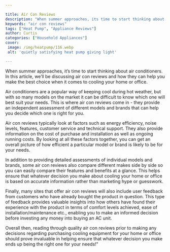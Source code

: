 ```yaml
---

title: Air Con Reviews
description: "When summer approaches, its time to start thinking about air conditioners. In this article, we will be discussing air con reviews"
keywords: "air con reviews"
tags: ["Heat Pump", "Appliance Reviews"]
author: Curtis
categories: ["Household Appliances"]
cover: 
 image: /img/heatpump/116.webp
 alt: 'quietly satisfying heat pump giving light'

---
```


When summer approaches, it’s time to start thinking about air conditioners. In this article, we’ll be discussing air con reviews and how they can help you make the best choice when it comes to cooling your home or office. 

Air conditioners are a popular way of keeping cool during hot weather, but with so many models on the market it can be difficult to know which one will best suit your needs. This is where air con reviews come in - they provide an independent assessment of different models and brands that can help you decide which one is right for you. 

Air con reviews typically look at factors such as energy efficiency, noise levels, features, customer service and technical support. They also provide information on the cost of purchase and installation as well as ongoing running costs. By looking at all these factors together, you can get an overall picture of how efficient a particular model or brand is likely to be for your needs. 

In addition to providing detailed assessments of individual models and brands, some air con reviews also compare different makes side by side so you can easily compare their features and benefits at a glance. This helps ensure that whatever decision you make about cooling your home or office is based on accurate information rather than marketing hype or guesswork. 

Finally, many sites that offer air con reviews will also include user feedback from customers who have already bought the product in question. This type of feedback provides valuable insights into how others have found their experience with the product in terms of comfort levels achieved, ease of installation/maintenance etc., enabling you to make an informed decision before investing any money into buying an AC unit. 
 							 	 

Overall then, reading through quality air con reviews prior to making any decisions regarding purchasing cooling equipment for your home or office should prove invaluable in helping ensure that whatever decision you make ends up being the right one for your needs!"
